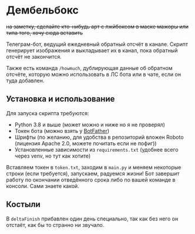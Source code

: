 # Дембельбокс
~~на заметку, сделайте кто-нибудь арт с лжйбоксом в маске мажоры или типа того, хочу сюда вставить~~

Телеграм-бот, ведущий ежедневный обратный отсчёт в канале. Скрипт генерирует изображения и выкладывает их в канал, пока обратный отсчёт не закончится.

Также есть команда `/howmuch`, дублирующая данные об обратном отсчёте, которую можно использовать в ЛС бота или в чате, если он туда добавлен.
## Установка и использование
Для запуска скрипта требуются:
- Python 3.8 и выше (может можно и ниже но я не проверял)
- Токен бота (можно взять у [BotFather](https://t.me/botfather))
- Шрифты (по желанию, для удобства в репозиторий вложен Roboto (лицензия Apache 2.0, можете почитать если не пофиг))
- Установленные зависимости из `requirements.txt` (удобнее всего через venv, но тут как хотите)

Вставляем токен в `token.txt`, заходим в `main.py` и меняем некоторые строки (если требуется), запускаем, радуемся жизни! Бот завершит работу по окончании отведённого срока либо по вашей команде в консоли. Сами знаете какой.
## Костыли
В `deltaFinish` прибавлен один день специально, так как без него он отстаёт, как бы то странно ни звучало.
